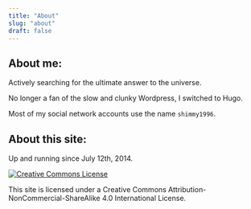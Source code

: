 ```yaml
---
title: "About"
slug: "about"
draft: false
---
```


## About me:

Actively searching for the ultimate answer to the universe. 

No longer a fan of the slow and clunky Wordpress, I switched to Hugo.

Most of my social network accounts use the name ```shimmy1996```.

## About this site:

Up and running since July 12th, 2014. 

<a href="http://creativecommons.org/licenses/by-nc-sa/4.0/" rel="license"><img style="border-width: 0;" src="https://i2.wp.com/i.creativecommons.org/l/by-nc-sa/4.0/88x31.png?w=960&#038;ssl=1" alt="Creative Commons License" data-recalc-dims="1" /></a>

This site is licensed under a Creative Commons Attribution-NonCommercial-ShareAlike 4.0 International License.